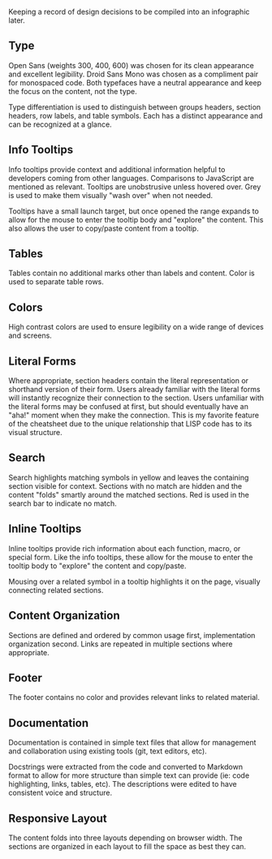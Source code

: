 Keeping a record of design decisions to be compiled into an infographic later.

## Type

Open Sans (weights 300, 400, 600) was chosen for its clean appearance and
excellent legibility. Droid Sans Mono was chosen as a compliment pair for
monospaced code.  Both typefaces have a neutral appearance and keep the focus on
the content, not the type.

Type differentiation is used to distinguish between groups headers, section
headers, row labels, and table symbols. Each has a distinct appearance and can
be recognized at a glance.

## Info Tooltips

Info tooltips provide context and additional information helpful to developers
coming from other languages. Comparisons to JavaScript are mentioned as
relevant. Tooltips are unobstrusive unless hovered over. Grey is used to make
them visually "wash over" when not needed.

Tooltips have a small launch target, but once opened the range expands to allow
for the mouse to enter the tooltip body and "explore" the content. This also
allows the user to copy/paste content from a tooltip.

## Tables

Tables contain no additional marks other than labels and content. Color is used
to separate table rows.

## Colors

High contrast colors are used to ensure legibility on a wide range of devices
and screens.

## Literal Forms

Where appropriate, section headers contain the literal representation or
shorthand version of their form. Users already familiar with the literal forms
will instantly recognize their connection to the section. Users unfamiliar with
the literal forms may be confused at first, but should eventually have an "aha!"
moment when they make the connection. This is my favorite feature of the
cheatsheet due to the unique relationship that LISP code has to its visual
structure.

## Search

Search highlights matching symbols in yellow and leaves the containing section
visible for context. Sections with no match are hidden and the content "folds"
smartly around the matched sections. Red is used in the search bar to indicate
no match.

## Inline Tooltips

Inline tooltips provide rich information about each function, macro, or special
form. Like the info tooltips, these allow for the mouse to enter the tooltip
body to "explore" the content and copy/paste.

Mousing over a related symbol in a tooltip highlights it on the page, visually
connecting related sections.

## Content Organization

Sections are defined and ordered by common usage first, implementation
organization second. Links are repeated in multiple sections where appropriate.

## Footer

The footer contains no color and provides relevant links to related material.

## Documentation

Documentation is contained in simple text files that allow for management and
collaboration using existing tools (git, text editors, etc).

Docstrings were extracted from the code and converted to Markdown format to
allow for more structure than simple text can provide (ie: code highlighting,
links, tables, etc). The descriptions were edited to have consistent voice and
structure.

## Responsive Layout

The content folds into three layouts depending on browser width. The sections
are organized in each layout to fill the space as best they can.
